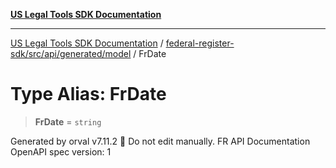 [**US Legal Tools SDK Documentation**](../../../../../../README.md)

***

[US Legal Tools SDK Documentation](../../../../../../README.md) / [federal-register-sdk/src/api/generated/model](../README.md) / FrDate

# Type Alias: FrDate

> **FrDate** = `string`

Generated by orval v7.11.2 🍺
Do not edit manually.
FR API Documentation
OpenAPI spec version: 1
